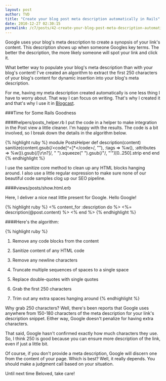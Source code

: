 ```yaml
---
layout: post
author: TVD
title: "Create your blog post meta description automatically in Rails"
date: 2010-12-27 02:30:15
permalink: /c7/posts/42-create-your-blog-post-meta-description-automatically-in-rails
---
```


Google uses your blog's meta description to create a synopsis of your link's content. This description shows up when someone Googles key terms. The better the description, the more likely someone will spot your link and click it.

What better way to populate your blog's meta description than with your blog's content! I've created an algorithm to extract the first 250 characters of your blog's content for dynamic insertion into your blog's meta description. 

For me, having my meta description created automatically is one less thing I have to worry about. That way I can focus on writing. That's why I created it and that's why I use it in [Blogcast][1].

###Time for Some Rails Goodness

####helpers/posts_helper.rb
I put the code in a helper to make integration in the Post view a little cleaner. I'm happy with the results. The code is a bit involved, so I break down the details in the algorithm below.

{% highlight ruby %}
module PostsHelper
  def description(content)
    sanitize(content.gsub(/<code[^<]*<\/code>/, ""), :tags => %w(), :attributes => %w()).gsub(/[\r\n?]/, " ").squeeze(" ").gsub(/\"/, "'")[0..250].strip
  end
end
{% endhighlight %}

I use the sanitize core method to clean up any HTML blocks hanging around. I also use a little regular expression to make sure none of our beautiful code samples clog up our SEO pipeline.

####views/posts/show.html.erb

Here, I deliver a nice neat little present for Google. Hello Google!

{% highlight ruby %}
<% content_for :description do %>
   <%= description(@post.content) %>
<% end %>
{% endhighlight %}

####Here's the algorithm:

{% highlight ruby %}
1. Remove any code blocks from the content

2. Sanitize content of any HTML code

3. Remove any newline characters

4. Truncate multiple sequences of spaces to a single space

5. Replace double-quotes with single quotes

6. Grab the first 250 characters

7. Trim out any extra spaces hanging around
{% endhighlight %}

Why grab 250 characters? Well, there's been reports that Google uses anywhere from 150-180 characters of the meta description for your link's description snippet. Either way, Google doesn't penalize for having extra characters.

That said, Google hasn't confirmed exactly how much characters they use. So, I think 250 is good because you can ensure more description of the link, even if just a little bit.

Of course, if you don't provide a meta description, Google will discern one from the content of your page. Which is best? Well, it really depends. You should make a judgment call based on your situation.

Until next time Beloved, take care!

  [1]: http://techoctave.com/blogcast
